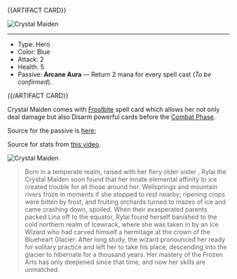 {{ARTIFACT CARD}}

<!-- Card image goes here. -->

![Crystal Maiden](https://i.imgur.com/LFo73iW.jpg)

---

<!-- Card description goes here. -->

* Type: Hero
* Color: Blue
* Attack: 2
* Health: 5
* Passive: **Arcane Aura** — Return 2 mana for every spell cast (*To be confirmed*).

{{/ARTIFACT CARD}}

Crystal Maiden comes with [Frostbite](https://ggs.wiki/artifact/cards/frostbite) spell card which allows her not only deal damage but also Disarm powerful cards before the [Combat Phase](https://ggs.wiki/artifact/guides/artifact-beginners-guide#combat-phase).

Source for the passive is [here](https://imgur.com/gallery/mKuVZ#j4IxzGq);

Source for stats from [this video](https://www.youtube.com/watch?v=kgfXzegOYFM).

![Crystal Maiden](https://i.imgur.com/OpwQga8.png)

> Born in a temperate realm, raised with her fiery older sister , Rylai the Crystal Maiden soon found that her innate elemental affinity to ice created trouble for all those around her. Wellsprings and mountain rivers froze in moments if she stopped to rest nearby; ripening crops were bitten by frost, and fruiting orchards turned to mazes of ice and came crashing down, spoiled. When their exasperated parents packed Lina off to the equator, Rylai found herself banished to the cold northern realm of Icewrack, where she was taken in by an Ice Wizard who had carved himself a hermitage at the crown of the Blueheart Glacier. After long study, the wizard pronounced her ready for solitary practice and left her to take his place, descending into the glacier to hibernate for a thousand years. Her mastery of the Frozen Arts has only deepened since that time, and now her skills are unmatched.
